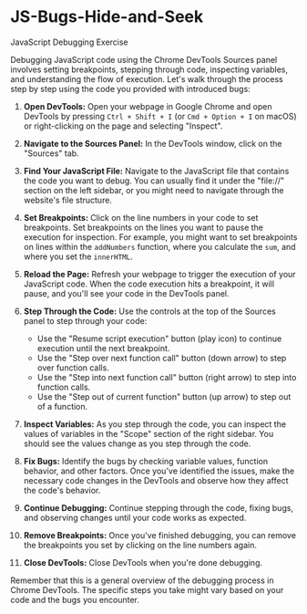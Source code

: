 # JS-Bugs-Hide-and-Seek
JavaScript Debugging Exercise

Debugging JavaScript code using the Chrome DevTools Sources panel involves setting breakpoints, stepping through code, inspecting variables, and understanding the flow of execution. Let's walk through the process step by step using the code you provided with introduced bugs:

1. **Open DevTools:**
   Open your webpage in Google Chrome and open DevTools by pressing `Ctrl + Shift + I` (or `Cmd + Option + I` on macOS) or right-clicking on the page and selecting "Inspect".

2. **Navigate to the Sources Panel:**
   In the DevTools window, click on the "Sources" tab.

3. **Find Your JavaScript File:**
   Navigate to the JavaScript file that contains the code you want to debug. You can usually find it under the "file://" section on the left sidebar, or you might need to navigate through the website's file structure.

4. **Set Breakpoints:**
   Click on the line numbers in your code to set breakpoints. Set breakpoints on the lines you want to pause the execution for inspection. For example, you might want to set breakpoints on lines within the `addNumbers` function, where you calculate the `sum`, and where you set the `innerHTML`.

5. **Reload the Page:**
   Refresh your webpage to trigger the execution of your JavaScript code. When the code execution hits a breakpoint, it will pause, and you'll see your code in the DevTools panel.

6. **Step Through the Code:**
   Use the controls at the top of the Sources panel to step through your code:
   - Use the "Resume script execution" button (play icon) to continue execution until the next breakpoint.
   - Use the "Step over next function call" button (down arrow) to step over function calls.
   - Use the "Step into next function call" button (right arrow) to step into function calls.
   - Use the "Step out of current function" button (up arrow) to step out of a function.

7. **Inspect Variables:**
   As you step through the code, you can inspect the values of variables in the "Scope" section of the right sidebar. You should see the values change as you step through the code.

8. **Fix Bugs:**
   Identify the bugs by checking variable values, function behavior, and other factors. Once you've identified the issues, make the necessary code changes in the DevTools and observe how they affect the code's behavior.

9. **Continue Debugging:**
   Continue stepping through the code, fixing bugs, and observing changes until your code works as expected.

10. **Remove Breakpoints:**
    Once you've finished debugging, you can remove the breakpoints you set by clicking on the line numbers again.

11. **Close DevTools:**
    Close DevTools when you're done debugging.

Remember that this is a general overview of the debugging process in Chrome DevTools. The specific steps you take might vary based on your code and the bugs you encounter.
